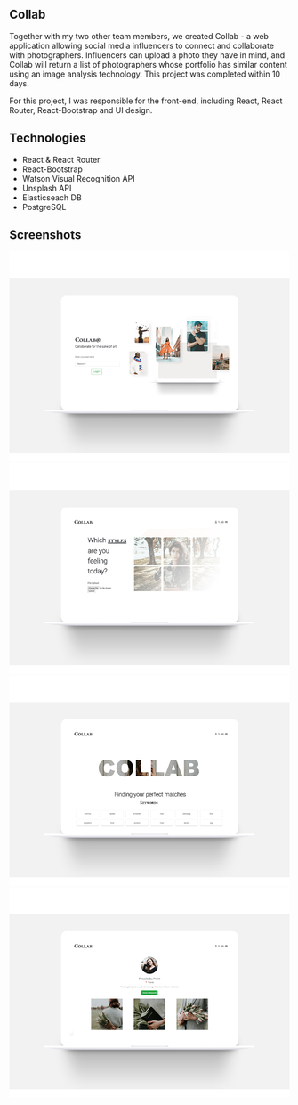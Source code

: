 ## Collab

Together with my two other team members, we created Collab - a web application allowing social media influencers to connect and collaborate with photographers. Influencers can upload a photo they have in mind, and Collab will return a list of photographers whose portfolio has similar content using an image analysis technology. This project was completed within 10 days.

For this project, I was responsible for the front-end, including React, React Router, React-Bootstrap and UI design.

## Technologies 
- React & React Router
- React-Bootstrap
- Watson Visual Recognition API
- Unsplash API
- Elasticseach DB
- PostgreSQL

## Screenshots
!["Collab Homepage"](https://github.com/kencancode/collab/blob/master/docs/collab-homepage.jpg)
!["Collab Upload"](https://github.com/kencancode/collab/blob/master/docs/collab-upload.jpg)
!["Collab Keywords"](https://github.com/kencancode/collab/blob/master/docs/collab-keywords.jpg)
!["Collab Results"](https://github.com/kencancode/collab/blob/master/docs/collab-results.jpg)
